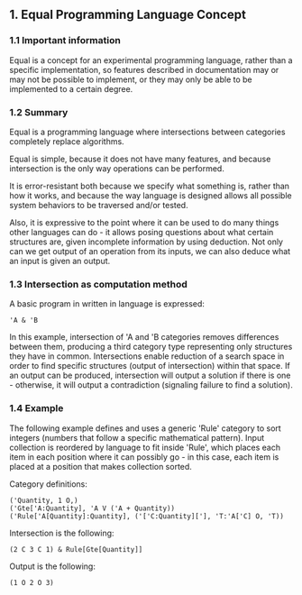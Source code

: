 ## 1. Equal Programming Language Concept
### 1.1 Important information
Equal is a concept for an experimental programming language, rather than a specific implementation, so features described in documentation may or may not be possible to implement, or they may only be able to be implemented to a certain degree.

### 1.2 Summary
Equal is a programming language where intersections between categories completely replace algorithms.

Equal is simple, because it does not have many features, and because intersection is the only way operations can be performed.

It is error-resistant both because we specify what something is, rather than how it works, and because the way language is designed allows all possible system behaviors to be traversed and/or tested.

Also, it is expressive to the point where it can be used to do many things other languages can do - it allows posing questions about what certain structures are, given incomplete information by using deduction. Not only can we get output of an operation from its inputs, we can also deduce what an input is given an output.

### 1.3 Intersection as computation method
A basic program in written in language is expressed:

    'A & 'B

In this example, intersection of 'A and 'B categories removes differences between them, producing a third category type representing only structures they have in common. Intersections enable reduction of a search space in order to find specific structures (output of intersection) within that space. If an output can be produced, intersection will output a solution if there is one - otherwise, it will output a contradiction (signaling failure to find a solution).

### 1.4 Example
The following example defines and uses a generic 'Rule' category to sort integers (numbers that follow a specific mathematical pattern). Input collection is reordered by language to fit inside 'Rule', which places each item in each position where it can possibly go - in this case, each item is placed at a position that makes collection sorted.

Category definitions:

    ('Quantity, 1 O,)
    ('Gte['A:Quantity], 'A V ('A + Quantity))
    ('Rule['A[Quantity]:Quantity], ('['C:Quantity]['], 'T:'A['C] O, 'T))

Intersection is the following:

    (2 C 3 C 1) & Rule[Gte[Quantity]]

Output is the following:

    (1 O 2 O 3)